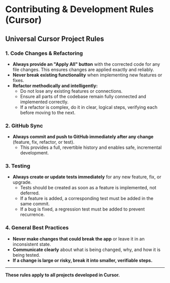 # Contributing & Development Rules (Cursor)

## Universal Cursor Project Rules

### 1. Code Changes & Refactoring
- **Always provide an "Apply All" button** with the corrected code for any file changes. This ensures changes are applied exactly and reliably.
- **Never break existing functionality** when implementing new features or fixes.
- **Refactor methodically and intelligently:**
  - Do not lose any existing features or connections.
  - Ensure all parts of the codebase remain fully connected and implemented correctly.
  - If a refactor is complex, do it in clear, logical steps, verifying each before moving to the next.

### 2. GitHub Sync
- **Always commit and push to GitHub immediately after any change** (feature, fix, refactor, or test).
  - This provides a full, revertible history and enables safe, incremental development.

### 3. Testing
- **Always create or update tests immediately** for any new feature, fix, or upgrade.
  - Tests should be created as soon as a feature is implemented, not deferred.
  - If a feature is added, a corresponding test must be added in the same commit.
  - If a bug is fixed, a regression test must be added to prevent recurrence.

### 4. General Best Practices
- **Never make changes that could break the app** or leave it in an inconsistent state.
- **Communicate clearly** about what is being changed, why, and how it is being tested.
- **If a change is large or risky, break it into smaller, verifiable steps.**

---

**These rules apply to all projects developed in Cursor.** 